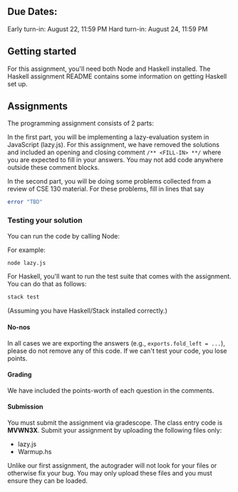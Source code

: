 ## Due Dates:

Early turn-in: August 22, 11:59 PM
Hard turn-in: August 24, 11:59 PM

## Getting started

For this assignment, you'll need both Node and Haskell installed.  The Haskell
assignment README contains some information on getting Haskell set up.

## Assignments

The programming assignment consists of 2 parts:

In the first part, you will be implementing a lazy-evaluation system in
JavaScript (lazy.js).  For this assignment, we have removed the solutions and
included an opening and closing comment `/** <FILL-IN> **/` where you are
expected to fill in your answers.  You may not add code anywhere outside these
comment blocks.

In the second part, you will be doing some problems collected from
a review of CSE 130 material. For these problems, fill in lines that say

```Haskell
error "TBD"
```

### Testing your solution

You can run the code by calling Node:

For example:

```bash
node lazy.js
```

For Haskell, you'll want to run the test suite that comes with the
assignment. You can do that as follows:

```bash
stack test
```
(Assuming you have Haskell/Stack installed correctly.)

#### No-nos

In all cases we are exporting the answers (e.g., `exports.fold_left = ...`),
please do not remove any of this code. If we can't test your code, you lose
points.

#### Grading

We have included the points-worth of each question in the comments.

#### Submission

You must submit the assignment via gradescope. The class entry code is
**MVWN3X**.  Submit your assignment by uploading the following files only:

- lazy.js
- Warmup.hs

Unlike our first assignment, the autograder will not look for your files or
otherwise fix your bug. You may only upload these files and you must ensure
they can be loaded.
